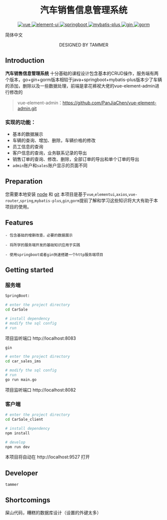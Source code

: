 <h1 align="center">汽车销售信息管理系统</h1>

<p align="center">
  <a href="https://github.com/vuejs/vue">
    <img src="https://img.shields.io/badge/vue-brightgreeng" alt="vue">
  </a>
  <a href="https://element.eleme.cn/#/zh-CN">
    <img src="https://img.shields.io/badge/ElementUI-purple
    " alt="element-ui">
  </a>
  <a href="https://spring.io/">
    <img src="https://img.shields.io/badge/SpringBoot-brightgreen" alt="springboot">
  </a>
  <a href="https://baomidou.com/">
    <img src="https://img.shields.io/badge/mybatis_plus-purple
    " alt="mybatis-plus">
  </a>
  <a href="https://github.com/gin-gonic/gin">
    <img src="https://img.shields.io/badge/gin-brightgreen" alt="gin">       
  </a>
  <a href="https://gorm.io/zh_CN/docs/index.html">
    <img src="https://img.shields.io/badge/gorm-purple" alt="gorm">
  </a>
</p>

简体中文

<p align="center">DESIGNED BY TAMMER</p>

## Introduction

**汽车销售信息管理系统**
十分基础的课程设计包含基本的CRUD操作，服务端有两个版本，go+gin+gorm版本相较于java+springboot+mybatis-plus版本少了车辆的添加，删除以及一些数据处理，前端是拿花裤衩大佬的vue-element-admin进行修改的

> vue-element-admin：https://github.com/PanJiaChen/vue-element-admin.git

### 实现的功能：

- 基本的数据展示
- 车辆的查询、增加、删除，车辆价格的修改
- 员工信息的查询
- 客户信息的查询，业务联系记录的导出
- 销售订单的查询、修改、删除，全部订单的导出和单个订单的导出
- `admin`账户和`sales`账户显示的页面不同

## Preparation

您需要本地安装 [node](https://nodejs.org/) 和 [git](https://git-scm.com/)
本项目是基于`vue`,`elementui`,`axios`,`vue-router`,`spring`,`mybatis-plus`,`gin`,`gorm`提前了解和学习这些知识将大大有助于本项目的使用。

## Features

```
- 包含基础的增删改查，必要的数据展示

- 将所学的服务端开发的基础知识应用于实践

- 使用springboot或者gin快速搭建一个http服务端项目
```

## Getting started
### 服务端

```bash
SpringBoot: 

# enter the project directory
cd CarSale

# install dependency
# modify the sql config
# run 
```
项目监听端口 http://localhost:8083 
```bash
gin

# enter the project directory
cd car_sales_ims

# modify the sql config
# run
go run main.go 
```
项目监听端口 http://localhost:8082
### 客户端

```bash
# enter the project directory
cd CarSale_client

# install dependency
npm install

# develop
npm run dev
```
本项目将自动在 http://localhost:9527 打开

## Developer

`tammer`

## Shortcomings

屎山代码，糟糕的数据库设计（设置的外键太多）
